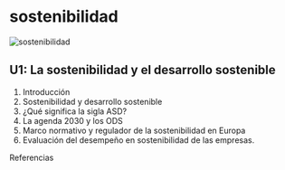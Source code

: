 # sostenibilidad
![sostenibilidad](img/sostenibilidad.jpg)
## U1: La sostenibilidad y el desarrollo sostenible

1. Introducción
2. Sostenibilidad y desarrollo sostenible
3. ¿Qué significa la sigla ASD?
4. La agenda 2030 y los ODS
5. Marco normativo y regulador de la sostenibilidad en Europa
6. Evaluación del desempeño en sostenibilidad de las empresas.

Referencias

